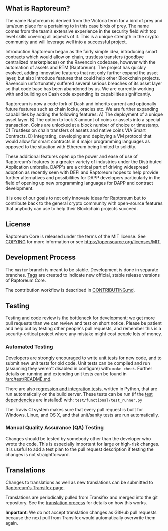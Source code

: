 
What is Raptoreum?
-------------

The name Raptoreum is derived from the Victoria term for a bird of prey and ium/eum place for a pertaining to in this case birds of prey. The name comes from the team’s extensive experience in the security field with top level skills covering all aspects of it. This is a unique strength in the crypto community and will leverage well into a successful project.

Introduction
Raptoreum began as the fairly simple idea, introducing smart contracts which would allow on chain, trustless transfers (goodbye centralized marketplaces) on the Ravencoin codebase, however with the automation of assets and RTM (Raptoreum). 
The project has quickly evolved, adding innovative features that not only further expand the asset layer, but also introduce features that could help other Blockchain projects. Ravencoin unfortunately suffered several serious breaches of its asset layer so that code base has been abandoned by us. We are currently working with and building on Dash code expending its capabilities significantly.

Raptoreum is now a code fork of Dash and inherits current and optionally future features such as chain locks, oracles etc. We are further expanding capabilities by adding the following features:
A)	The deployment of a unique asset layer.
B)	The option to lock X amount of coins or assets into a special transaction. Coins are unlocked at a block number of choice or timestamp.
C)	Trustless on chain transfers of assets and native coins VIA Smart Contracts.
D)	Integrating, developing and deploying a VM protocol that would allow for smart contracts in 4 major programming languages as opposed to the situation with Ethereum being limited to solidity.

These additional features open up the power and ease of use of Raptoreum’s features to a greater variety of industries under the Distributed Application umbrella. DAPP's are a critical part of driving widespread adoption as recently seen with DEFI and Raptoreum hopes to help provide further alternatives and possibilities for DAPP developers particularly in the field of opening up new programming languages for DAPP and contract development.

It is one of our goals to not only innovate ideas for Raptoreum but to contribute back to the general crypto community with open-source features that anybody can use to help their Blockchain projects succeed.


License
-------

Raptoreum Core is released under the terms of the MIT license. See [COPYING](COPYING) for more
information or see https://opensource.org/licenses/MIT.

Development Process
-------------------

The `master` branch is meant to be stable. Development is done in separate branches.
[Tags](https://github.com/raptoreum/raptoreum/tags) are created to indicate new official,
stable release versions of Raptoreum Core.

The contribution workflow is described in [CONTRIBUTING.md](CONTRIBUTING.md).

Testing
-------

Testing and code review is the bottleneck for development; we get more pull
requests than we can review and test on short notice. Please be patient and help out by testing
other people's pull requests, and remember this is a security-critical project where any mistake might cost people
lots of money.

### Automated Testing

Developers are strongly encouraged to write [unit tests](src/test/README.md) for new code, and to
submit new unit tests for old code. Unit tests can be compiled and run
(assuming they weren't disabled in configure) with: `make check`. Further details on running
and extending unit tests can be found in [/src/test/README.md](/src/test/README.md).

There are also [regression and integration tests](/test), written
in Python, that are run automatically on the build server.
These tests can be run (if the [test dependencies](/test) are installed) with: `test/functional/test_runner.py`

The Travis CI system makes sure that every pull request is built for Windows, Linux, and OS X, and that unit/sanity tests are run automatically.

### Manual Quality Assurance (QA) Testing

Changes should be tested by somebody other than the developer who wrote the
code. This is especially important for large or high-risk changes. It is useful
to add a test plan to the pull request description if testing the changes is
not straightforward.

Translations
------------

Changes to translations as well as new translations can be submitted to
[Raptoreum's Transifex page](https://www.transifex.com/projects/p/raptoreum/).

Translations are periodically pulled from Transifex and merged into the git repository. See the
[translation process](doc/translation_process.md) for details on how this works.

**Important**: We do not accept translation changes as GitHub pull requests because the next
pull from Transifex would automatically overwrite them again.

